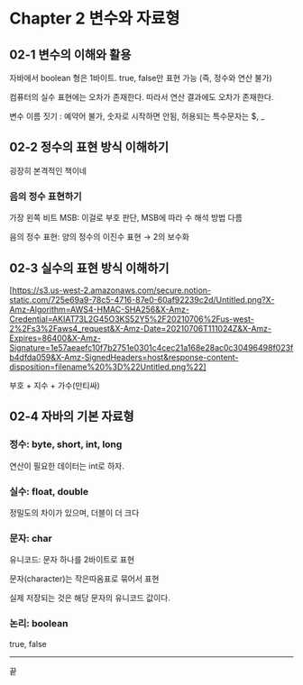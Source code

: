 # Chapter 2 변수와 자료형

## 02-1 변수의 이해와 활용

자바에서 boolean 형은 1바이트. true, false만 표현 가능 (즉, 정수와 연산 불가)

컴퓨터의 실수 표현에는 오차가 존재한다. 따라서 연산 결과에도 오차가 존재한다.

변수 이름 짓기 : 예약어 불가, 숫자로 시작하면 안됨, 허용되는 특수문자는 $, _

## 02-2 정수의 표현 방식 이해하기

굉장히 본격적인 책이네

### 음의 정수 표현하기

가장 왼쪽 비트 MSB: 이걸로 부호 판단, MSB에 따라 수 해석 방법 다름 

음의 정수 표현: 양의 정수의 이진수 표현 → 2의 보수화

## 02-3 실수의 표현 방식 이해하기

[https://s3.us-west-2.amazonaws.com/secure.notion-static.com/725e69a9-78c5-4716-87e0-60af92239c2d/Untitled.png?X-Amz-Algorithm=AWS4-HMAC-SHA256&X-Amz-Credential=AKIAT73L2G45O3KS52Y5%2F20210706%2Fus-west-2%2Fs3%2Faws4_request&X-Amz-Date=20210706T111024Z&X-Amz-Expires=86400&X-Amz-Signature=1e57aeaefc10f7b2751e0301c4cec21a168e28ac0c30496498f023fb4dfda059&X-Amz-SignedHeaders=host&response-content-disposition=filename%20%3D%22Untitled.png%22]

부호 + 지수 + 가수(만티싸)

## 02-4 자바의 기본 자료형

### 정수: byte, short, int, long

연산이 필요한 데이터는 int로 하자.

### 실수: float, double

정밀도의 차이가 있으며, 더블이 더 크다

### 문자: char

유니코드: 문자 하나를 2바이트로 표현

문자(character)는 작은따옴표로 묶어서 표현

실제 저장되는 것은 해당 문자의 유니코드 값이다.

### 논리: boolean

true, false

---

끝
